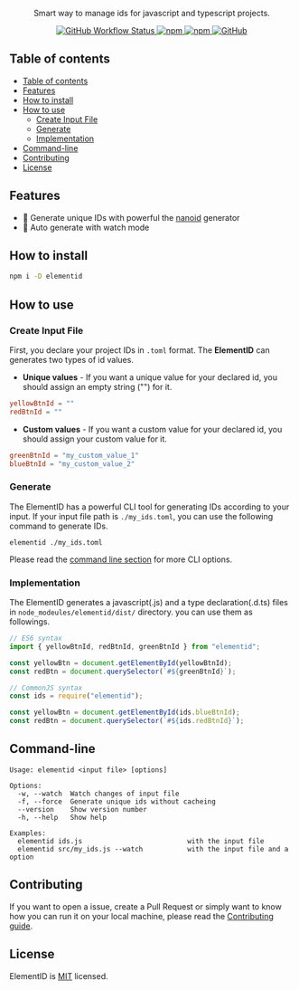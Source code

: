 <p align="center">
    <p align="center">Smart way to manage ids for javascript and typescript projects.</p>
    <p align="center" style="align: center;">
        <a href="https://github.com/appzic/elementid/blob/main/.github/workflows/main.yml">
            <img alt="GitHub Workflow Status" src="https://img.shields.io/github/actions/workflow/status/appzic/elementid/main.yml">
        </a>
        <a href="https://www.npmjs.com/package/elementid">
            <img alt="npm" src="https://img.shields.io/npm/v/elementid">
        </a>
        <a href="https://www.npmjs.com/package/elementid">
            <img alt="npm" src="https://img.shields.io/npm/dw/elementid">
        </a>
        <a href="https://github.com/appzic/elementid/LICENSE">
            <img alt="GitHub" src="https://img.shields.io/github/license/appzic/elementid/">
        </a>
    </p>
</p>

## Table of contents

- [Table of contents](#table-of-contents)
- [Features](#features)
- [How to install](#how-to-install)
- [How to use](#how-to-use)
  - [Create Input File](#create-input-file)
  - [Generate](#generate)
  - [Implementation](#implementation)
- [Command-line](#command-line)
- [Contributing](#contributing)
- [License](#license)

## Features

- :muscle: Generate unique IDs with powerful the [nanoid](https://github.com/ai/nanoid) generator
- :eyes: Auto generate with watch mode

## How to install

```bash
npm i -D elementid
```

## How to use

### Create Input File

First, you declare your project IDs in `.toml` format. The **ElementID** can generates two types of id values.

- **Unique values** - If you want a unique value for your declared id, you should assign an empty string ("") for it.

```toml
yellowBtnId = ""
redBtnId = ""
```

- **Custom values** - If you want a custom value for your declared id, you should assign your custom value for it.

```toml
greenBtnId = "my_custom_value_1"
blueBtnId = "my_custom_value_2"
```

### Generate

The ElementID has a powerful CLI tool for generating IDs according to your input. If your input file path is `./my_ids.toml`, you can use the following command to generate IDs.

```
elementid ./my_ids.toml
```

Please read the [command line section](#command-line) for more CLI options.

### Implementation

The ElementID generates a javascript(.js) and a type declaration(.d.ts) files in `node_modeules/elementid/dist/` directory. you can use them as followings.

```typescript
// ES6 syntax
import { yellowBtnId, redBtnId, greenBtnId } from "elementid";

const yellowBtn = document.getElementById(yellowBtnId);
const redBtn = document.querySelector(`#${greenBtnId}`);
```

```javascript
// CommonJS syntax
const ids = require("elementid");

const yellowBtn = document.getElementById(ids.blueBtnId);
const redBtn = document.querySelector(`#${ids.redBtnId}`);
```

## Command-line

```
Usage: elementid <input file> [options]

Options:
  -w, --watch  Watch changes of input file
  -f, --force  Generate unique ids without cacheing
  --version    Show version number
  -h, --help   Show help

Examples:
  elementid ids.js                          with the input file
  elementid src/my_ids.js --watch           with the input file and a option
```

## Contributing

If you want to open a issue, create a Pull Request or simply want to know how you can run it on your local machine, please read the [Contributing guide](https://github.com/appzic/elementid/blob/main/CONTRIBUTING.md).

## License

ElementID is [MIT](https://github.com/appzic/elementid/blob/main/LICENSE) licensed.
